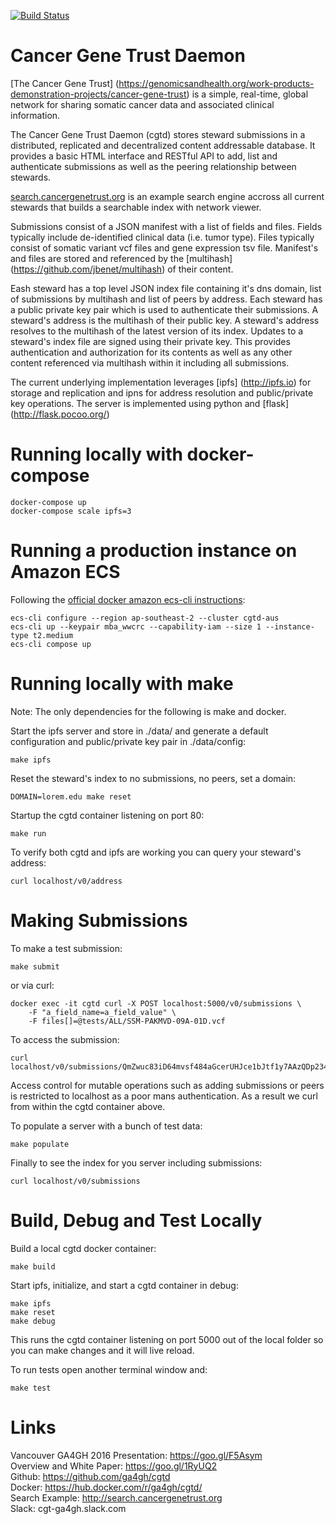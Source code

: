 [![Build Status](https://travis-ci.org/ga4gh/cgtd.svg?branch=master)](https://travis-ci.org/ga4gh/cgtd)

# Cancer Gene Trust Daemon
[The Cancer Gene Trust]
(https://genomicsandhealth.org/work-products-demonstration-projects/cancer-gene-trust)
is a simple, real-time, global network for sharing somatic cancer data and associated clinical information.

The Cancer Gene Trust Daemon (cgtd) stores steward submissions in a distributed,
replicated and decentralized content addressable database.  It provides a basic
HTML interface and RESTful API to add, list and authenticate submissions as well
as the peering relationship between stewards. 

[search.cancergenetrust.org](http://search.cancergenetrust.org) is an example search
engine accross all current stewards that builds a searchable index with network viewer.

Submissions consist of a JSON manifest with a list of fields and files. Fields
typically include de-identified clinical data (i.e. tumor type).  Files
typically consist of somatic variant vcf files and gene expression tsv file.
Manifest's and files are stored and referenced by the [multihash]
(https://github.com/jbenet/multihash) of their content.

Eash steward has a top level JSON index file containing it's dns domain, list of
submissions by multihash and list of peers by address.  Each steward has a
public private key pair which is used to authenticate their submissions. A
steward's address is the multihash of their public key.  A steward's address
resolves to the multihash of the latest version of its index.  Updates to a
steward's index file are signed using their private key.  This provides
authentication and authorization for its contents as well as any other content
referenced via multihash within it including all submissions.

The current underlying implementation leverages [ipfs] (http://ipfs.io) for
storage and replication and ipns for address resolution and public/private key
operations.  The server is implemented using python and [flask]
(http://flask.pocoo.org/)

# Running locally with docker-compose


	docker-compose up
	docker-compose scale ipfs=3

# Running a production instance on Amazon ECS
	
Following the [official docker amazon ecs-cli instructions](https://docs.aws.amazon.com/AmazonECS/latest/developerguide/ECS_CLI_installation.html):

	ecs-cli configure --region ap-southeast-2 --cluster cgtd-aus
	ecs-cli up --keypair mba_wwcrc --capability-iam --size 1 --instance-type t2.medium
	ecs-cli compose up

# Running locally with make

Note: The only dependencies for the following is make and docker.

Start the ipfs server and store in ./data/ and generate a default
configuration and public/private key pair in ./data/config:

    make ipfs 

Reset the steward's index to no submissions, no peers, set a domain:

    DOMAIN=lorem.edu make reset

Startup the cgtd container listening on port 80:

    make run

To verify both cgtd and ipfs are working you can query your steward's address:

    curl localhost/v0/address

# Making Submissions

To make a test submission:

    make submit

or via curl:

    docker exec -it cgtd curl -X POST localhost:5000/v0/submissions \
        -F "a_field_name=a_field_value" \
        -F files[]=@tests/ALL/SSM-PAKMVD-09A-01D.vcf

To access the submission:

    curl localhost/v0/submissions/QmZwuc83iD64mvsf484aGcerUHJce1bJtf1y7AAzQDp234

Access control for mutable operations such as adding submissions or peers
is restricted to localhost as a poor mans authentication. As a result we curl
from within the cgtd container above.

To populate a server with a bunch of test data:

    make populate

Finally to see the index for you server including submissions:

    curl localhost/v0/submissions

# Build, Debug and Test Locally

Build a local cgtd docker container:

    make build

Start ipfs, initialize, and start a cgtd container in debug:

    make ipfs
    make reset
    make debug

This runs the cgtd container listening on port 5000 out of the local folder so
you can make changes and it will live reload.

To run tests open another terminal window and:

    make test

# Links
Vancouver GA4GH 2016 Presentation: https://goo.gl/F5Asym  
Overview and White Paper: https://goo.gl/1RyUQ2  
Github: https://github.com/ga4gh/cgtd  
Docker: https://hub.docker.com/r/ga4gh/cgtd/  
Search Example: http://search.cancergenetrust.org  
Slack: cgt-ga4gh.slack.com  
